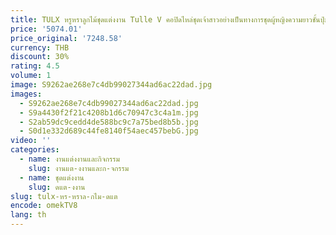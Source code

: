 ```yaml
---
title: TULX หรูหราลูกไม้ชุดแต่งงาน Tulle V คอปิดไหล่ชุดเจ้าสาวอย่างเป็นทางการชุดผู้หญิงความยาวชั้นปุ่มกลับที่กําหนดเอง
price: '5074.01'
price_original: '7248.58'
currency: THB
discount: 30%
rating: 4.5
volume: 1
image: S9262ae268e7c4db99027344ad6ac22dad.jpg
images:
  - S9262ae268e7c4db99027344ad6ac22dad.jpg
  - S9a4430f2f21c4208b1d6c70947c3c4a1m.jpg
  - S2ab59dc9cedd4de588bc9c7a75bed8b5b.jpg
  - S0d1e332d689c44fe8140f54aec457bebG.jpg
video: ''
categories:
  - name: งานแต่งงานและกิจกรรม
    slug: งานแต-งงานและก-จกรรม
  - name: ชุดแต่งงาน
    slug: ดแต-งงาน
slug: tulx-หร-หราล-กไม-ดแต
encode: omekTV8
lang: th
---
```

  